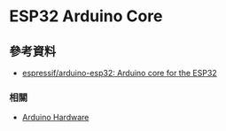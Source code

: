# ESP32 Arduino Core

## 參考資料

  - [espressif/arduino\-esp32: Arduino core for the ESP32](https://github.com/espressif/arduino-esp32)

### 相關

  - [Arduino Hardware](arduino-hardware.md)
